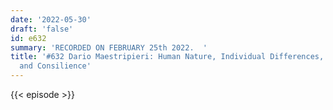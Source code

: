 ```yaml
---
date: '2022-05-30'
draft: 'false'
id: e632
summary: 'RECORDED ON FEBRUARY 25th 2022.  '
title: '#632 Dario Maestripieri: Human Nature, Individual Differences, Knowledge,
  and Consilience'
---
```

{{< episode >}}

